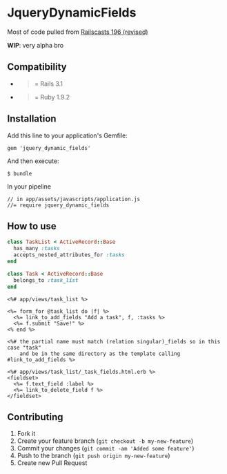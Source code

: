 # JqueryDynamicFields

Most of code pulled from [Railscasts 196 (revised)](http://railscasts.com/episodes/196-nested-model-form-revised)

__WIP__: very alpha bro

## Compatibility

* >= Rails 3.1
* >= Ruby 1.9.2

## Installation

Add this line to your application's Gemfile:

    gem 'jquery_dynamic_fields'

And then execute:

    $ bundle

In your pipeline

    // in app/assets/javascripts/application.js
    //= require jquery_dynamic_fields

## How to use

```ruby
class TaskList < ActiveRecord::Base
  has_many :tasks
  accepts_nested_attributes_for :tasks
end

class Task < ActiveRecord::Base
  belongs_to :task_list
end

```

```erb
<%# app/views/task_list %>

<%= form_for @task_list do |f| %>
  <%= link_to_add_fields "Add a task", f, :tasks %>
  <%= f.submit "Save!" %>
<% end %>

<%# the partial name must match (relation singular)_fields so in this case "task"
    and be in the same directory as the template calling #link_to_add_fields %>

<%# app/views/task_list/_task_fields.html.erb %>
<fieldset>
  <%= f.text_field :label %>
  <%= link_to_delete_field f %>
</fieldset>
```

## Contributing

1. Fork it
2. Create your feature branch (`git checkout -b my-new-feature`)
3. Commit your changes (`git commit -am 'Added some feature'`)
4. Push to the branch (`git push origin my-new-feature`)
5. Create new Pull Request
